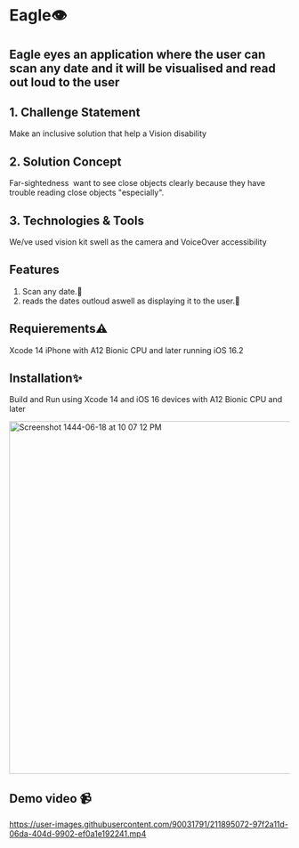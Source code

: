 # Eagle👁
##  Eagle eyes an application where the user can scan any date and it will be visualised and read out loud to the user



## 1. Challenge Statement
Make an inclusive solution that help a Vision disability
## 2. Solution Concept
Far-sightedness  want to see close objects clearly because they have trouble reading close objects "especially".
## 3. Technologies & Tools
We/ve used vision kit swell as the camera and VoiceOver accessibility 

## Features
1. Scan any date.📆
2. reads the dates outloud aswell as displaying it to the user.👤


## Requierements⚠️
Xcode 14
iPhone with A12 Bionic CPU and later running iOS 16.2

## Installation✨
Build and Run using Xcode 14 and iOS 16 devices with A12 Bionic CPU and later


<img width="634" alt="Screenshot 1444-06-18 at 10 07 12 PM" src="https://user-images.githubusercontent.com/90031791/211896019-ea0d4eb8-6482-4e19-a8e9-e23701616e6d.png">



## Demo video 📹


https://user-images.githubusercontent.com/90031791/211895072-97f2a11d-06da-404d-9902-ef0a1e192241.mp4
